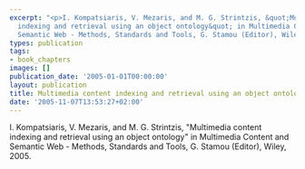 ```yaml
---
excerpt: "<p>I. Kompatsiaris, V. Mezaris, and M. G. Strintzis, &quot;Multimedia content
  indexing and retrieval using an object ontology&quot; in Multimedia Content and
  Semantic Web - Methods, Standards and Tools, G. Stamou (Editor), Wiley, 2005.</p>"
types: publication
tags:
- book_chapters
images: []
publication_date: '2005-01-01T00:00:00'
layout: publication
title: Multimedia content indexing and retrieval using an object ontology
date: '2005-11-07T13:53:27+02:00'
---
```

<p>I. Kompatsiaris, V. Mezaris, and M. G. Strintzis, &quot;Multimedia content indexing and retrieval using an object ontology&quot; in Multimedia Content and Semantic Web - Methods, Standards and Tools, G. Stamou (Editor), Wiley, 2005.</p>
